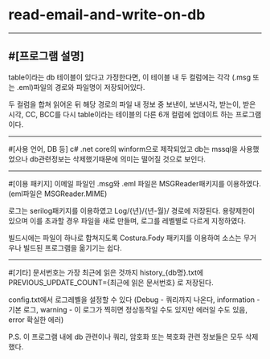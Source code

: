 # read-email-and-write-on-db
-----------------------------------------------------------
#[프로그램 설명]
-
table이라는 db 테이블이 있다고 가정한다면, 
이 테이블 내 두 컬럼에는 각각 
(.msg 또는 .eml)파일의 경로와 파일명이 저장되어있다.

두 컬럼을 합쳐 읽어온 뒤 해당 경로의 파일 내 정보 중
보낸이, 보낸시각, 받는이, 받은시각, CC, BCC를 
다시 table이라는 테이블의 다른 6개 컬럼에 
업데이트 하는 프로그램이다.

------------------------------------------------------------
#[사용 언어, DB 등]
c# .net core의 winform으로 제작되었고
db는 mssql을 사용했었으나 db관련정보는 삭제했기때문에 의미는 떨어질 것으로 보인다.

-------------------------------------------------------------
#[이용 패키지]
이메일 파일인 .msg와 .eml 파일은 MSGReader패키지를 이용하였다.
(eml파일은 MSGReader.MIME)

로그는 serilog패키지를 이용하였고 Log/{년}/{년-월}/ 경로에 저장된다.
용량제한이 있으며 이를 초과할 경우 파일을 새로 만들며, 
로그를 레벨별로 다르게 지정하였다.

빌드시에는 파일이 하나로 합쳐지도록 Costura.Fody 패키지를 이용하여 
소스는 무거우나 빌드된 프로그램을 옮기기는 쉽다.

-------------------------------------------------------------
#[기타]
문서번호는 가장 최근에 읽은 것까지 history_{db명}.txt에 
PREVIOUS_UPDATE_COUNT={최근에 읽은 문서번호}
로 저장된다.

config.txt에서 로그레벨을 설정할 수 있다
(Debug - 쿼리까지 나온다, information - 기본 로그, 
warning - 이 로그가 찍히면 정상동작일 수도 있지만 에러일 수도 있음, 
error 확실한 에러)

P.S. 이 프로그램 내에 db 관련이나 쿼리, 암호화 또는 복호화 관련 정보들은 모두 삭제했다.



